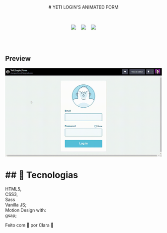 <div align="center">
<img width="400px" src="https://thetrailconservancy.org/wp-content/uploads/2020/10/YETI-Logo-Social.png" alt="">&nbsp;&nbsp;&nbsp;
</div>

<div align="center">
# YETI LOGIN'S ANIMATED FORM
</div>

<div align="center">
<img width="400px" src="https://media0.giphy.com/media/35PYs5wP4wk0PqPx4H/giphy.gif?cid=ecf05e47ehnnjmpxjv87vsn901cqqroxdfkwhzn2hluijkuv&rid=giphy.gif&ct=g" alt="">&nbsp;&nbsp;&nbsp;
</div>
<br>

<p align="center">
<img src="https://img.shields.io/github/last-commit/Clara-Pacheco/yeti_login_form?style=for-the-badge"/>&nbsp;&nbsp;&nbsp;
<img src="https://img.shields.io/github/repo-size/Clara-Pacheco/yeti_login_form?style=for-the-badge"/>&nbsp;&nbsp;&nbsp;
<img src="https://img.shields.io/github/languages/count/Clara-Pacheco/yeti_login_form?style=for-the-badge"/>
</p>
<br>
<br>

## Preview  

![preview](https://github.com/Clara-Pacheco/yeti_login_form/blob/main/video/Yeti_Login_Form-Google-Chrome-2023-01-11-18-20-52.gif)

# ## 🧪 Tecnologias 

 HTML5,<br>
 CSS3,<br>
 Sass<br>
 Vanilla JS;<br>
 Motion Design with:<br>
     gsap;<br>
    
Feito com 💜 por Clara 🚀


 
